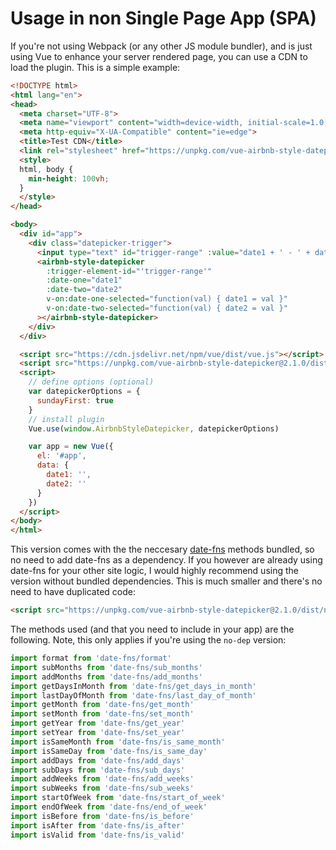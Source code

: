 # Usage in non Single Page App (SPA)

If you're not using Webpack (or any other JS module bundler), and is just using Vue to enhance your server rendered page, you can use a CDN to load the plugin. This is a simple example:

```html
<!DOCTYPE html>
<html lang="en">
<head>
  <meta charset="UTF-8">
  <meta name="viewport" content="width=device-width, initial-scale=1.0, maximum-scale=1.0, user-scalable=0" />
  <meta http-equiv="X-UA-Compatible" content="ie=edge">
  <title>Test CDN</title>
  <link rel="stylesheet" href="https://unpkg.com/vue-airbnb-style-datepicker@2.1.0/dist/vue-airbnb-style-datepicker.min.css">
  <style>
  html, body {
    min-height: 100vh;
  }
  </style>
</head>

<body>
  <div id="app">
    <div class="datepicker-trigger">
      <input type="text" id="trigger-range" :value="date1 + ' - ' + date2" readonly>
      <airbnb-style-datepicker
        :trigger-element-id="'trigger-range'"
        :date-one="date1"
        :date-two="date2"
        v-on:date-one-selected="function(val) { date1 = val }"
        v-on:date-two-selected="function(val) { date2 = val }"
      ></airbnb-style-datepicker>
    </div>
  </div>

  <script src="https://cdn.jsdelivr.net/npm/vue/dist/vue.js"></script>
  <script src="https://unpkg.com/vue-airbnb-style-datepicker@2.1.0/dist/vue-airbnb-style-datepicker.min.js"></script>
  <script>
    // define options (optional)
    var datepickerOptions = {
      sundayFirst: true
    }
    // install plugin
    Vue.use(window.AirbnbStyleDatepicker, datepickerOptions)

    var app = new Vue({
      el: '#app',
      data: {
        date1: '',
        date2: ''
      }
    })
  </script>
</body>
</html>
```

This version comes with the the neccesary [date-fns](https://date-fns.org/) methods bundled, so no need to add date-fns as a dependency. If you however are already using date-fns for your other site logic, I would highly recommend using the version without bundled dependencies. This is much smaller and there's no need to have duplicated code:

```html
<script src="https://unpkg.com/vue-airbnb-style-datepicker@2.1.0/dist/no-dep/vue-airbnb-style-datepicker.min.js"></script>
```

The methods used (and that you need to include in your app) are the following. Note, this only applies if you're using the `no-dep` version:

```javascript
import format from 'date-fns/format'
import subMonths from 'date-fns/sub_months'
import addMonths from 'date-fns/add_months'
import getDaysInMonth from 'date-fns/get_days_in_month'
import lastDayOfMonth from 'date-fns/last_day_of_month'
import getMonth from 'date-fns/get_month'
import setMonth from 'date-fns/set_month'
import getYear from 'date-fns/get_year'
import setYear from 'date-fns/set_year'
import isSameMonth from 'date-fns/is_same_month'
import isSameDay from 'date-fns/is_same_day'
import addDays from 'date-fns/add_days'
import subDays from 'date-fns/sub_days'
import addWeeks from 'date-fns/add_weeks'
import subWeeks from 'date-fns/sub_weeks'
import startOfWeek from 'date-fns/start_of_week'
import endOfWeek from 'date-fns/end_of_week'
import isBefore from 'date-fns/is_before'
import isAfter from 'date-fns/is_after'
import isValid from 'date-fns/is_valid'
```
